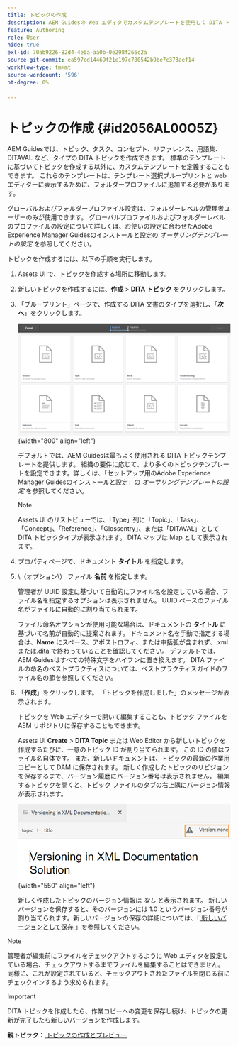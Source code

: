 ```yaml
---
title: トピックの作成
description: AEM Guidesの Web エディタでカスタムテンプレートを使用して DITA トピックのタイプを作成する方法を説明します。
feature: Authoring
role: User
hide: true
exl-id: 70ab9226-82d4-4e6a-aa0b-0e298f266c2a
source-git-commit: ea597cd14469f21e197c700542b9be7c373aef14
workflow-type: tm+mt
source-wordcount: '596'
ht-degree: 0%

---
```


# トピックの作成 {#id2056AL00O5Z}

AEM Guidesでは、トピック、タスク、コンセプト、リファレンス、用語集、DITAVAL など、タイプの DITA トピックを作成できます。 標準のテンプレートに基づいてトピックを作成する以外に、カスタムテンプレートを定義することもできます。 これらのテンプレートは、テンプレート選択ブループリントと web エディターに表示するために、フォルダープロファイルに追加する必要があります。

グローバルおよびフォルダープロファイル設定は、フォルダーレベルの管理者ユーザーのみが使用できます。 グローバルプロファイルおよびフォルダーレベルのプロファイルの設定について詳しくは、お使いの設定に合わせたAdobe Experience Manager Guidesのインストールと設定の *オーサリングテンプレートの設定* を参照してください。

トピックを作成するには、以下の手順を実行します。

1. Assets UI で、トピックを作成する場所に移動します。

1. 新しいトピックを作成するには、**作成** \> **DITA トピック** をクリックします。

1. 「ブループリント」ページで、作成する DITA 文書のタイプを選択し、「**次へ**」をクリックします。

   ![](images/create_dita_topic.png){width="800" align="left"}

   デフォルトでは、AEM Guidesは最もよく使用される DITA トピックテンプレートを提供します。 組織の要件に応じて、より多くのトピックテンプレートを設定できます。詳しくは、「セットアップ用のAdobe Experience Manager Guidesのインストールと設定」の *オーサリングテンプレートの設定* を参照してください。

   >[!NOTE]
   >
   > Assets UI のリストビューでは、「Type」列に「Topic」、「Task」、「Concept」、「Reference」、「Glossentry」、または「DITAVAL」として DITA トピックタイプが表示されます。 DITA マップは Map として表示されます。

1. プロパティページで、ドキュメント **タイトル** を指定します。

1. \（オプション\） ファイル **名前** を指定します。

   管理者が UUID 設定に基づいて自動的にファイル名を設定している場合、ファイル名を指定するオプションは表示されません。 UUID ベースのファイル名がファイルに自動的に割り当てられます。

   ファイル命名オプションが使用可能な場合は、ドキュメントの **タイトル** に基づいて名前が自動的に提案されます。 ドキュメント名を手動で指定する場合は、**Name** にスペース、アポストロフィ、または中括弧が含まれず、.xml または.dita で終わっていることを確認してください。 デフォルトでは、AEM Guidesはすべての特殊文字をハイフンに置き換えます。 DITA ファイルの命名のベストプラクティスについては、ベストプラクティスガイドのファイル名の節を参照してください。

1. 「**作成**」をクリックします。 「トピックを作成しました」のメッセージが表示されます。

   トピックを Web エディターで開いて編集することも、トピック ファイルをAEM リポジトリに保存することもできます。

   Assets UI **Create** \> **DITA Topic** または Web Editor から新しいトピックを作成するたびに、一意のトピック ID が割り当てられます。 この ID の値はファイル名自体です。 また、新しいドキュメントは、トピックの最新の作業用コピーとして DAM に保存されます。 新しく作成したトピックのリビジョンを保存するまで、バージョン履歴にバージョン番号は表示されません。 編集するトピックを開くと、トピック ファイルのタブの右上隅にバージョン情報が表示されます。

   ![](images/topic-version-none_cs.png){width="550" align="left"}

   新しく作成したトピックのバージョン情報は *なし* と表示されます。 新しいバージョンを保存すると、そのバージョンには 1.0 というバージョン番号が割り当てられます。新しいバージョンの保存の詳細については、「[ 新しいバージョンとして保存 ](web-editor-features.md#save-as-new-version-id209ME400GXA)」を参照してください。


>[!NOTE]
>
> 管理者が編集前にファイルをチェックアウトするように Web エディタを設定している場合、チェックアウトするまでファイルを編集することはできません。 同様に、これが設定されていると、チェックアウトされたファイルを閉じる前にチェックインするよう求められます。

>[!IMPORTANT]
>
> DITA トピックを作成したら、作業コピーへの変更を保存し続け、トピックの更新が完了したら新しいバージョンを作成します。

**親トピック：**[ トピックの作成とプレビュー ](create-preview-topics.md)
